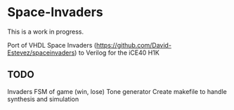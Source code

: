 # Space-Invaders
This is a work in progress.

Port of VHDL Space Invaders (https://github.com/David-Estevez/spaceinvaders) to Verilog for the iCE40 H1K

## TODO

Invaders
FSM of game (win, lose)
Tone generator
Create makefile to handle synthesis and simulation